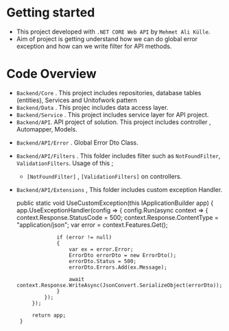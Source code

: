 # Getting started
- This project developed with `.NET CORE Web API` by `Mehmet Ali Külle`.
- Aim of project is getting understand how we can do global error exception and how can we write filter for API methods.

# Code Overview

- `Backend/Core` . This project includes repositories, database tables (entities), Services and Unitofwork pattern
- `Backend/Data` . This projec includes data access layer.
- `Backend/Service` . This project includes service layer for API project.
- `Backend/API`. API project of solution. This project includes controller , Automapper, Models.
 * `Backend/API/Error` . Global Error Dto Class.
 * `Backend/API/Filters` . This folder includes filter such as `NotFoundFilter`, `ValidationFilters`.  Usage of this ;
    - `[NotFoundFilter]` , `[ValidationFilters]` on controllers.
 * `Backend/API/Extensions` , This folder includes custom exception Handler.
 
   public static void UseCustomException(this IApplicationBuilder app)
        {
            app.UseExceptionHandler(config =>
            {
                config.Run(async context =>
                {
                    context.Response.StatusCode = 500;
                    context.Response.ContentType = "application/json";
                    var error = context.Features.Get<IExceptionHandlerFeature>();

                    if (error != null)
                    {
                        var ex = error.Error;
                        ErrorDto errorDto = new ErrorDto();
                        errorDto.Status = 500;
                        errorDto.Errors.Add(ex.Message);

                        await context.Response.WriteAsync(JsonConvert.SerializeObject(errorDto));
                    }
                });
            });

            return app;
        }
 
